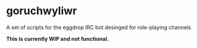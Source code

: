 goruchwyliwr
============

A set of scripts for the eggdrop IRC bot desinged for role-playing channels

**This is currently WIP  and not functional.**
